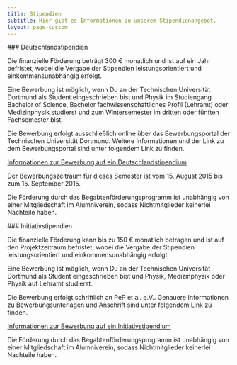 ```yaml
---
title: Stipendien
subtitle: Hier gibt es Informationen zu unserem Stipendienangebot.
layout: page-custom
---
```

<div class="box" markdown="1">
### Deutschlandstipendien

Die finanzielle Förderung beträgt 300 € monatlich und
ist auf ein Jahr befristet, wobei die Vergabe der Stipendien
leistungsorientiert und einkommensunabhängig erfolgt.

Eine Bewerbung ist möglich, wenn Du an der Technischen Universität Dortmund als
Student eingeschrieben bist und Physik im Studiengang Bachelor of Science,
Bachelor fachwissenschaftliches Profil (Lehramt) oder Medizinphysik studierst
und zum Wintersemester im dritten oder fünften Fachsemester bist.

Die Bewerbung erfolgt ausschließlich online über das Bewerbungsportal der
Technischen Universität Dortmund. Weitere Informationen und der Link zu dem
Bewerbungsportal sind unter folgendem Link zu finden.

[Informationen zur Bewerbung auf ein
Deutschlandstipendium](http://www.tu-dortmund.de/uni/Uni/Freunde_und_F__rderer/Stipendien/Deutschlandstipendium/Bewerbung/index.html)

Der Bewerbungszeitraum für dieses Semester ist vom 15. August 2015 bis zum
15. September 2015.

Die Förderung durch das Begabtenförderungsprogramm ist unabhängig von einer
Mitgliedschaft im Alumniverein, sodass Nichtmitglieder keinerlei Nachteile
haben.
</div>

<div class="box" markdown="1">
### Initiativstipendien

Die finanzielle Förderung kann bis zu 150 € monatlich
betragen und ist auf den Projektzeitraum befristet, wobei die Vergabe der
Stipendien leistungsorientiert und einkommensunabhängig erfolgt.

Eine Bewerbung ist möglich, wenn Du an der Technischen Universität Dortmund als
Student eingeschrieben bist und Physik, Medizinphysik oder Physik auf Lehramt
studierst.

Die Bewerbung erfolgt schriftlich an PeP et al. e.V.. Genauere Informationen zu
Bewerbungsunterlagen und Anschrift sind unter folgendem Link zu finden.

[Informationen zur Bewerbung auf ein
Initiativstipendium](dokumente/initiativstipendium_bewerbung.pdf)

Die Förderung durch das Begabtenförderungsprogramm ist unabhängig von einer
Mitgliedschaft im Alumniverein, sodass Nichtmitglieder keinerlei Nachteile
haben.
</div>
